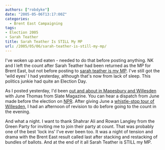 ```yaml
---
authors: ["robdyke"]
date: "2005-05-06T13:17:00Z"
categories:
  - Brent East Campaigning
tags:
- Election 2005
- Sarah Teather
title: Sarah Teather Is STILL My MP
url: /2005/05/06/sarah-teather-is-still-my-mp/
---
```

I've woken up and eaten - needed to do that before posting anything. NK and I left the count after Sarah Teather had been returned as the MP for Brent East, but not before posting to [sarah teather is my MP](http://stmp.robdyke.com/). I've still got the 'wild eyes' I had yesterday, although that's now from lack of sleep. This politics junkie had quite an Election Day.

As I posted yesterday, I'd been [out and about in Mapesbury and Willesden](http://www.robdyke.com/bec/2005/05/06/sarah-teather-is-still-my-mp/) with June Thomas from Slate Magazine. You can hear a dispatch from June made before the election on [NPR](http://www.npr.org/templates/story/story.php?storyId=4627315). After giving June a [whistle-stop tour of Willesden](http://www.slate.com/id/2117174), I had an afternoon of revision to do before going to the count in the evening.

And what a night. I want to thank Shahrar Ali and Rowan Langley from the Green Party for inviting me to join their party at count. That was probably one of the best 'lock ins' I've ever been too. It was a night of tension and drama with the Brent East result called last after stacking and restacking of bundles of ballots. And at the end of it all Sarah Teather is STILL my MP.